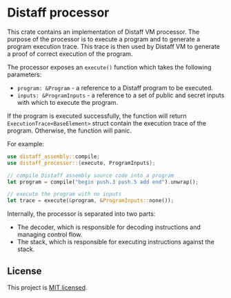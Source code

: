 # Distaff processor
This crate contains an implementation of Distaff VM processor. The purpose of the processor is to execute a program and to generate a program execution trace. This trace is then used by Distaff VM to generate a proof of correct execution of the program.

The processor exposes an `execute()` function which takes the following parameters:

* `program: &Program` - a reference to a Distaff program to be executed.
* `inputs: &ProgramInputs` - a reference to a set of public and secret inputs with which to execute the program.

If the program is executed successfully, the function will return `ExecutionTrace<BaseElement>` struct contain the execution trace of the program. Otherwise, the function will panic.

For example:
```Rust
use distaff_assembly::compile;
use distaff_processor::{execute, ProgramInputs};

// compile Distaff assembly source code into a program
let program = compile("begin push.3 push.5 add end").unwrap();

// execute the program with no inputs
let trace = execute(&program, &ProgramInputs::none());
```

Internally, the processor is separated into two parts:
* The decoder, which is responsible for decoding instructions and managing control flow.
* The stack, which is responsible for executing instructions against the stack.

## License
This project is [MIT licensed](../LICENSE).